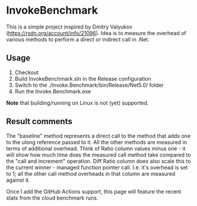 # InvokeBenchmark
This is a simple project inspired by Dmitry Valyukov (https://rsdn.org/account/info/21096).
Idea is to measure the overhead of various methods to perform a direct or indirect call in .Net.

## Usage
1. Checkout
2. Build InvokeBenchmark.sln in the Release configuration
3. Switch to the ./Invoke.Benchmark/bin/Release/Net5.0/ folder
4. Run the Invoke.Benchmark.exe 

**Note** that building/running on Linux is not (yet) supported.
## Result comments 
The "baseline" method represents a direct call to the method that adds one to the ulong reference passed to it.
All the other methods are measured in terms of additional overhead. Think of Ratio column values minus one - it will show how much time does the measured call method take compared to the "call and increment" operation. 
Diff Ratio column does also scale this to the current winner - managed function pointer call. I.e. it's overhead is set to 1; all the other call method overheads in that column are measured against it.

Once I add the GitHub Actions support, this page will feature the recent stats from the cloud benchmark runs.
